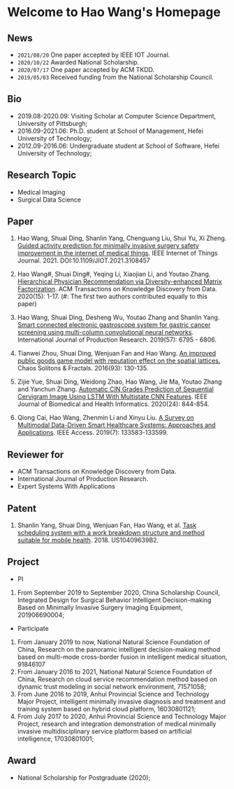 # Welcome to Hao Wang's Homepage

## News

- `2021/08/20` One paper accepted by IEEE IOT Journal.
- `2020/10/22` Awarded National Scholarship.
- `2020/07/17` One paper accepted by ACM TKDD.
- `2019/05/03` Received funding from the National Scholarship Council.

## Bio

- 2019.08-2020.09: Visiting Scholar at Computer Science Department, University of Pittsburgh;
- 2016.09-2021.06: Ph.D. student at School of Management, Hefei University of Technology;
- 2012.09-2016.06: Undergraduate student at School of Software, Hefei University of Technology;

## Research Topic

- Medical Imaging
- Surgical Data Science

## Paper


1. Hao Wang, Shuai Ding, Shanlin Yang, Chenguang Liu, Shui Yu, Xi Zheng. [Guided activity prediction for minimally invasive surgery safety improvement in the internet of medical things](https://ieeexplore.ieee.org/document/9524809/). IEEE Internet of Things Journal. 2021. DOI:10.1109/JIOT.2021.3108457

2. Hao Wang\#, Shuai Ding\#, Yeqing Li, Xiaojian Li, and Youtao Zhang. [Hierarchical Physician Recommendation via Diversity-enhanced Matrix Factorization](https://dl.acm.org/doi/10.1145/3418227). ACM Transactions on Knowledge Discovery from Data. 2020(15): 1-17. (#: The first two authors contributed equally to this paper)

3. Hao Wang, Shuai Ding, Desheng Wu, Youtao Zhang and Shanlin Yang. [Smart connected electronic gastroscope system for gastric cancer screening using multi-column convolutional neural networks](https://www.tandfonline.com/doi/full/10.1080/00207543.2018.1464232). International Journal of Production Research. 2019(57): 6795 - 6806.

4. Tianwei Zhou, Shuai Ding, Wenjuan Fan and Hao Wang. [An improved public goods game model with reputation effect on the spatial lattices.](https://www.sciencedirect.com/science/article/abs/pii/S0960077916302934) Chaos Solitons & Fractals. 2016(93): 130-135.

5. Zijie Yue, Shuai Ding, Weidong Zhao, Hao Wang, Jie Ma, Youtao Zhang and Yanchun Zhang. [Automatic CIN Grades Prediction of Sequential Cervigram Image Using LSTM With Multistate CNN Features](https://ieeexplore.ieee.org/document/8736302). IEEE Journal of Biomedical and Health Informatics. 2020(24): 844-854.

6. Qiong Cai, Hao Wang, Zhenmin Li and Xinyu Liu. [A Survey on Multimodal Data-Driven Smart Healthcare Systems: Approaches and Applications](https://ieeexplore.ieee.org/document/8836450). IEEE Access. 2019(7): 133583-133599.

## Reviewer for

- ACM Transactions on Knowledge Discovery from Data.
- International Journal of Production Research.
- Expert Systems With Applications

## Patent

1. Shanlin Yang, Shuai Ding, Wenjuan Fan, Hao Wang, et al. [Task scheduling system with a work breakdown structure and method suitable for mobile health](https://patents.google.com/patent/US10409639B2/en). 2018. US10409639B2.

## Project

- PI

1. From September 2019 to September 2020, China Scholarship Council, Integrated Design for Surgical Behavior Intelligent Decision-making Based on Minimally Invasive Surgery Imaging Equipment, 201906690004;

- Participate

1. From January 2019 to now, National Natural Science Foundation of China, Research on the panoramic intelligent decision-making method based on multi-mode cross-border fusion in intelligent medical situation, 91846107
2. From January 2016 to 2021, National Natural Science Foundation of China, Research on cloud service recommendation method based on dynamic trust modeling in social network environment, 71571058;
3. From June 2016 to 2019, Anhui Provincial Science and Technology Major Project, intelligent minimally invasive diagnosis and treatment and training system based on hybrid cloud platform, 16030801121;
4. From July 2017 to 2020, Anhui Provincial Science and Technology Major Project, research and integration demonstration of medical minimally invasive multidisciplinary service platform based on artificial intelligence, 17030801001;

## Award

- National Scholarship for Postgraduate (2020);
